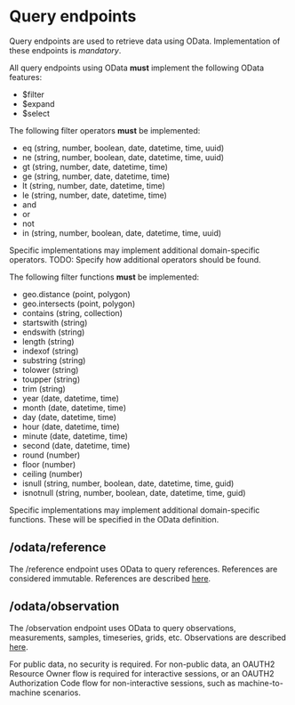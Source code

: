 # Query endpoints

Query endpoints are used to retrieve data using OData. Implementation of these endpoints is *mandatory*.

All query endpoints using OData **must** implement the following OData features:

- $filter
- $expand
- $select

The following filter operators **must** be implemented:
- eq (string, number, boolean, date, datetime, time, uuid)
- ne (string, number, boolean, date, datetime, time, uuid)
- gt (string, number, date, datetime, time)
- ge (string, number, date, datetime, time)
- lt (string, number, date, datetime, time)
- le (string, number, date, datetime, time)
- and
- or
- not
- in (string, number, boolean, date, datetime, time, uuid)

Specific implementations may implement additional domain-specific operators. 
TODO: Specify how additional operators should be found.

The following filter functions **must** be implemented:

- geo.distance (point, polygon)
- geo.intersects (point, polygon)
- contains (string, collection)
- startswith (string)
- endswith (string)
- length (string)
- indexof (string)
- substring (string)
- tolower (string)
- toupper (string)
- trim (string)
- year (date, datetime, time)
- month (date, datetime, time)
- day (date, datetime, time)
- hour (date, datetime, time)
- minute (date, datetime, time)
- second (date, datetime, time)
- round (number)
- floor (number)
- ceiling (number)
- isnull (string, number, boolean, date, datetime, time, guid)
- isnotnull (string, number, boolean, date, datetime, time, guid)

Specific implementations may implement additional domain-specific functions.
These will be specified in the OData definition.


## /odata/reference

The /reference endpoint uses OData to query references. References are considered immutable.
References are described [here](reference.md).

## /odata/observation

The /observation endpoint uses OData to query observations, measurements, samples, timeseries, grids, etc.
Observations are described [here](observation.md).

For public data, no security is required.
For non-public data, an OAUTH2 Resource Owner flow is required for interactive sessions, or an OAUTH2 Authorization Code flow for non-interactive sessions, such as machine-to-machine scenarios.